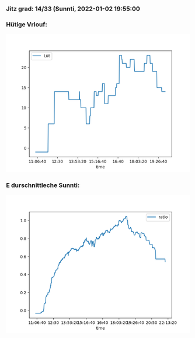 ### Jitz grad: 14/33 (Sunnti, 2022-01-02 19:55:00

### Hütige Vrlouf:
![Graph](Today.png)

### E durschnittleche Sunnti:
![Graph](Sunnti.png)